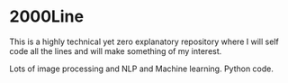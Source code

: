 # 2000Line
This is a highly technical yet zero explanatory repository where I will self code all the lines and will make something of my interest.

Lots of image processing and NLP
and Machine learning.
Python code.
